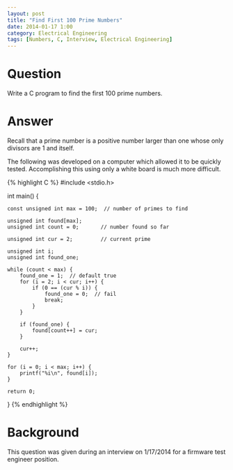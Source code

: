 ```yaml
---
layout: post
title: "Find First 100 Prime Numbers"
date: 2014-01-17 1:00
category: Electrical Engineering
tags: [Numbers, C, Interview, Electrical Engineering]
---
```


# Question

Write a C program to find the first 100 prime numbers.

# Answer

Recall that a prime number is a positive number larger than
one whose only divisors are 1 and itself.

The following was developed on a computer which allowed it
to be quickly tested.  Accomplishing this using only a white
board is much more difficult.

{% highlight C %}
#include <stdio.h>

int main() {
    
    const unsigned int max = 100;  // number of primes to find

    unsigned int found[max];
    unsigned int count = 0;       // number found so far

    unsigned int cur = 2;         // current prime

    unsigned int i;
    unsigned int found_one;

    while (count < max) {
        found_one = 1;  // default true
        for (i = 2; i < cur; i++) {
            if (0 == (cur % i)) {
                found_one = 0;  // fail
                break;
            }
        }

        if (found_one) {
            found[count++] = cur;
        }

        cur++;
    }

    for (i = 0; i < max; i++) {
        printf("%i\n", found[i]);
    }

    return 0;
}
{% endhighlight %}

# Background

This question was given during an interview on 1/17/2014 for
a firmware test engineer position.
